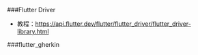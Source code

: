 ###Flutter Driver
- 教程：https://api.flutter.dev/flutter/flutter_driver/flutter_driver-library.html


###flutter_gherkin
